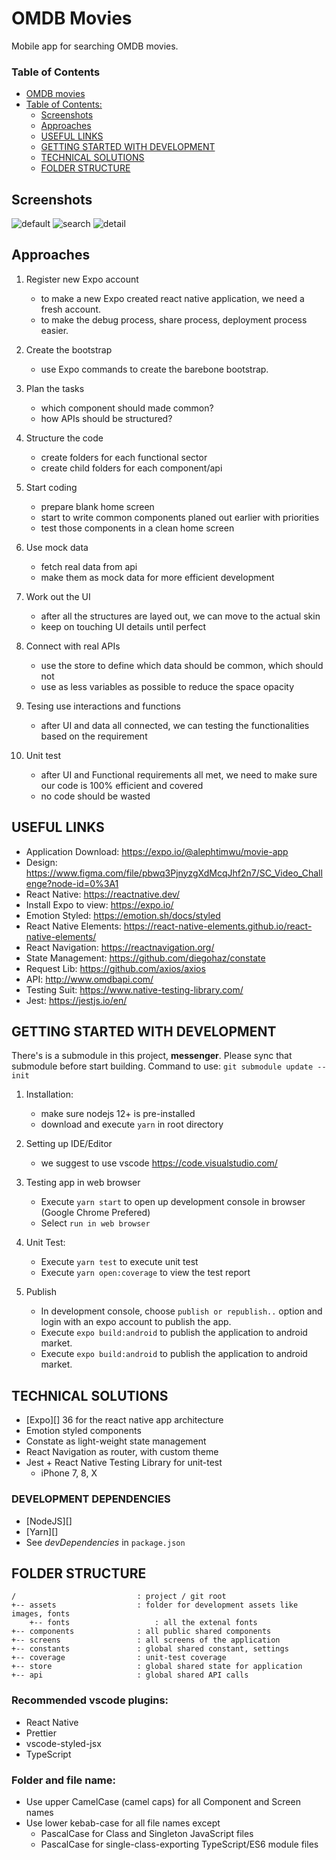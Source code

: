 # OMDB Movies

Mobile app for searching OMDB movies.

### Table of Contents

- [OMDB movies](#markdown-header-omdb-movies)
- [Table of Contents:](#markdown-header-table-of-contents)
  - [Screenshots](#markdown-header-screenshots)
  - [Approaches](#markdown-header-approaches)
  - [USEFUL LINKS](#markdown-header-useful-links)
  - [GETTING STARTED WITH DEVELOPMENT](#markdown-header-getting-started-with-development)
  - [TECHNICAL SOLUTIONS](#markdown-header-technical-solutions)
  - [FOLDER STRUCTURE](#markdown-header-folder-structure)

## Screenshots

![default](./assets/readme/default.png)
![search](./assets/readme/search.png)
![detail](./assets/readme/detail.png)

## Approaches

1. Register new Expo account

   - to make a new Expo created react native application, we need a fresh account.
   - to make the debug process, share process, deployment process easier.

2. Create the bootstrap

   - use Expo commands to create the barebone bootstrap.

3. Plan the tasks

   - which component should made common?
   - how APIs should be structured?

4. Structure the code

   - create folders for each functional sector
   - create child folders for each component/api

5. Start coding

   - prepare blank home screen
   - start to write common components planed out earlier with priorities
   - test those components in a clean home screen

6. Use mock data

   - fetch real data from api
   - make them as mock data for more efficient development

7. Work out the UI

   - after all the structures are layed out, we can move to the actual skin
   - keep on touching UI details until perfect

8. Connect with real APIs

   - use the store to define which data should be common, which should not
   - use as less variables as possible to reduce the space opacity

9. Tesing use interactions and functions

   - after UI and data all connected, we can testing the functionalities based on the requirement

10. Unit test
    - after UI and Functional requirements all met, we need to make sure our code is 100% efficient and covered
    - no code should be wasted

## USEFUL LINKS

- Application Download: https://expo.io/@alephtimwu/movie-app
- Design: https://www.figma.com/file/pbwq3PjnyzgXdMcqJhf2n7/SC_Video_Challenge?node-id=0%3A1
- React Native: https://reactnative.dev/
- Install Expo to view: https://expo.io/
- Emotion Styled: https://emotion.sh/docs/styled
- React Native Elements: https://react-native-elements.github.io/react-native-elements/
- React Navigation: https://reactnavigation.org/
- State Management: https://github.com/diegohaz/constate
- Request Lib: https://github.com/axios/axios
- API: http://www.omdbapi.com/
- Testing Suit: https://www.native-testing-library.com/
- Jest: https://jestjs.io/en/

## GETTING STARTED WITH DEVELOPMENT

There's is a submodule in this project, **messenger**. Please sync that submodule before start building. Command to use: `git submodule update --init`

1. Installation:

   - make sure nodejs 12+ is pre-installed
   - download and execute `yarn` in root directory

2. Setting up IDE/Editor

   - we suggest to use vscode https://code.visualstudio.com/

3. Testing app in web browser

   - Execute `yarn start` to open up development console in browser (Google Chrome Prefered)
   - Select `run in web browser`

4. Unit Test:

   - Execute `yarn test` to execute unit test
   - Execute `yarn open:coverage` to view the test report

5. Publish
   - In development console, choose `publish or republish..` option and login with an expo account to publish the app.
   - Execute `expo build:android` to publish the application to android market.
   - Execute `expo build:android` to publish the application to android market.

## TECHNICAL SOLUTIONS

- [Expo][] 36 for the react native app architecture
- Emotion styled components
- Constate as light-weight state management
- React Navigation as router, with custom theme
- Jest + React Native Testing Library for unit-test
  - iPhone 7, 8, X

### DEVELOPMENT DEPENDENCIES

- [NodeJS][]
- [Yarn][]
- See _devDependencies_ in `package.json`

## FOLDER STRUCTURE

    /                           : project / git root
    +-- assets                  : folder for development assets like images, fonts
        +-- fonts                   : all the extenal fonts
    +-- components              : all public shared components
    +-- screens                 : all screens of the application
    +-- constants               : global shared constant, settings
    +-- coverage                : unit-test coverage
    +-- store                   : global shared state for application
    +-- api                     : global shared API calls

### Recommended vscode plugins:

- React Native
- Prettier
- vscode-styled-jsx
- TypeScript

### Folder and file name:

- Use upper CamelCase (camel caps) for all Component and Screen names
- Use lower kebab-case for all file names except
  - PascalCase for Class and Singleton JavaScript files
  - PascalCase for single-class-exporting TypeScript/ES6 module files
